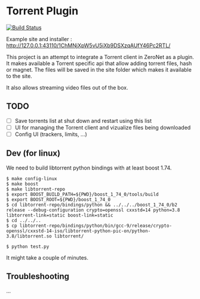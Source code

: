 # Torrent Plugin

[![Build Status](https://travis-ci.org/rllola/zeronet-torrent-plugin.svg?branch=master)](https://travis-ci.org/rllola/zeronet-torrent-plugin)

Example site and installer : http://127.0.0.1:43110/1ChMNjXpW5vU5iXb9DSXzqAUfY46Pc2RTL/

This project is an attempt to integrate a Torrent client in ZeroNet as a plugin. It makes available a Torrent specific api that allow adding torrent files, hash or magnet. The files will be saved in the site folder which makes it available to the site.

It also allows streaming video files out of the box.

## TODO

- [ ] Save torrents list at shut down and restart using this list
- [ ] UI for managing the Torrent client and vizualize files being downloaded
- [ ] Config UI (trackers, limits, ...)

## Dev (for linux)

We need to build libtorrent python bindings with at least boost 1.74.

```
$ make config-linux
$ make boost
$ make libtorrent-repo
$ export BOOST_BUILD_PATH=${PWD}/boost_1_74_0/tools/build
$ export BOOST_ROOT=${PWD}/boost_1_74_0
$ cd libtorrent-repo/bindings/python && ../../../boost_1_74_0/b2 release --debug-configuration crypto=openssl cxxstd=14 python=3.8 libtorrent-link=static boost-link=static
$ cd ../../..
$ cp libtorrent-repo/bindings/python/bin/gcc-9/release/crypto-openssl/cxxstd-14-iso/libtorrent-python-pic-on/python-3.8/libtorrent.so libtorrent/

$ python test.py
```

It might take a couple of minutes.

## Troubleshooting

...
